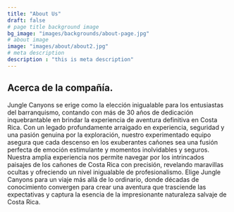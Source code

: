 ```yaml
---
title: "About Us"
draft: false
# page title background image
bg_image: "images/backgrounds/about-page.jpg"
# about image
image: "images/about/about2.jpg"
# meta description
description : "this is meta description"
---
```


## Acerca de la compañía.

Jungle Canyons se erige como la elección inigualable para los entusiastas del barranquismo, contando con más de 30 años de dedicación inquebrantable en brindar la experiencia de aventura definitiva en Costa Rica. Con un legado profundamente arraigado en experiencia, seguridad y una pasión genuina por la exploración, nuestro experimentado equipo asegura que cada descenso en los exuberantes cañones sea una fusión perfecta de emoción estimulante y momentos inolvidables y seguros. Nuestra amplia experiencia nos permite navegar por los intrincados paisajes de los cañones de Costa Rica con precisión, revelando maravillas ocultas y ofreciendo un nivel inigualable de profesionalismo. Elige Jungle Canyons para un viaje más allá de lo ordinario, donde décadas de conocimiento convergen para crear una aventura que trasciende las expectativas y captura la esencia de la impresionante naturaleza salvaje de Costa Rica.